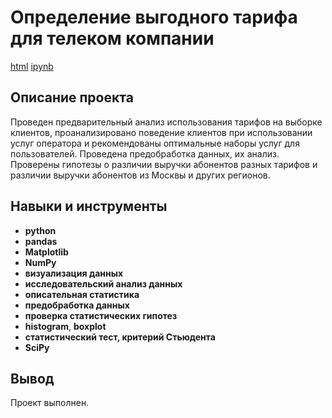 # Определение выгодного тарифа для телеком компании

[html](https://github.com/TomashA1980/Portfolio_All_Practicum_Projects/blob/main/statistical_data_analysis/statistical_data_analysis.html) [ipynb](https://github.com/TomashA1980/Portfolio_All_Practicum_Projects/blob/main/statistical_data_analysis/statistical_data_analysis.ipynb)

## Описание проекта

Проведен предварительный анализ использования тарифов на выборке клиентов,
проанализировано поведение клиентов при использовании услуг оператора и
рекомендованы оптимальные наборы услуг для пользователей. Проведена предобработка
данных, их анализ. Проверены гипотезы о различии выручки абонентов разных тарифов и
различии выручки абонентов из Москвы и других регионов.


## Навыки и инструменты

- **python**
- **pandas**
- **Matplotlib**
- **NumPy**
- **визуализация данных**
- **исследовательский анализ данных**
- **описательная статистика**
- **предобработка данных**
- **проверка статистических гипотез**
- **histogram**, **boxplot**
- **статистический тест, критерий Стьюдента**
- **SciPy**


## Вывод

Проект выполнен.
